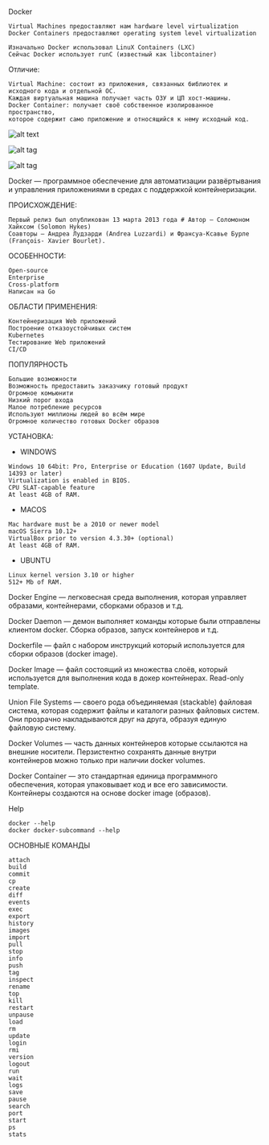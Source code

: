 Docker

```
Virtual Machines предоставляют нам hardware level virtualization
Docker Containers предоставляют operating system level virtualization
```

```
Изначально Docker использовал LinuX Containers (LXC)
Сейчас Docker использует runC (известный как libcontainer)
```

Отличие:
```
Virtual Machine: состоит из приложения, связанных библиотек и исходного кода и отдельной ОС. 
Каждая виртуальная машина получает часть ОЗУ и ЦП хост-машины.
Docker Container: получает своё собственное изолированное пространство, 
которое содержит само приложение и относящийся к нему исходный код.
```

![alt text](screenshots/docker1.png "Отличие")​

![alt tag](https://raw.githubusercontent.com/vitovts/screenshots/main/docker1.png "Отличие")​

![alt tag](https://raw.githubusercontent.com/vitovts/screenshots/main/docker2.png "Преимущества")​


Docker — программное обеспечение для автоматизации развёртывания и управления приложениями в средах с поддержкой контейнеризации.

ПРОИСХОЖДЕНИЕ:
```
Первый релиз был опубликован 13 марта 2013 года # Автор — Соломоном Хайксом (Solomon Hykes)
Соавторы — Андреа Лудзарди (Andrea Luzzardi) и Франсуа-Ксавье Бурле (François- Xavier Bourlet).
```

ОСОБЕННОСТИ:
```
Open-source 
Enterprise
Cross-platform
Написан на Go
```

ОБЛАСТИ ПРИМЕНЕНИЯ:
```
Контейнеризация Web приложений 
Построение отказоустойчивых систем 
Kubernetes
Тестирование Web приложений
CI/CD
```

ПОПУЛЯРНОСТЬ 
```
Большие возможности
Возможность предоставить заказчику готовый продукт 
Огромное комьюнити
Низкий порог входа
Малое потребление ресурсов
Используют миллионы людей во всём мире
Огромное количество готовых Docker образов
```

УСТАНОВКА: 
- WINDOWS
```
Windows 10 64bit: Pro, Enterprise or Education (1607 Update, Build 14393 or later) 
Virtualization is enabled in BIOS.
CPU SLAT-capable feature
At least 4GB of RAM.
```
- MACOS
```
Mac hardware must be a 2010 or newer model
macOS Sierra 10.12+
VirtualBox prior to version 4.3.30+ (optional) 
At least 4GB of RAM.
```
- UBUNTU 
```
Linux kernel version 3.10 or higher 
512+ Mb of RAM.
```

Docker Engine — легковесная среда выполнения, которая управляет образами, контейнерами, сборками образов и т.д.

Docker Daemon — демон выполняет команды которые были отправлены клиентом docker. Сборка образов, запуск контейнеров и т.д.

Dockerfile — файл с набором инструкций который используется для сборки образов (docker image).

Docker Image — файл состоящий из множества слоёв, который используется для выполнения кода в докер контейнерах. Read-only template.

Union File Systems — своего рода объединяемая (stackable) файловая система, которая содержит файлы и каталоги разных файловых систем. 
Они прозрачно накладываются друг на друга, образуя единую файловую систему.

Docker Volumes — часть данных контейнеров которые ссылаются на внешние носители. 
Перзистентно сохранять данные внутри контейнеров можно только при наличии docker volumes.

Docker Container — это стандартная единица программного обеспечения, которая упаковывает код и все его зависимости. 
Контейнеры создаются на основе docker image (образов).

Help
```
docker --help
docker docker-subcommand --help
```

ОСНОВНЫЕ КОМАНДЫ
```
attach 
build 
commit 
cp 
create 
diff 
events 
exec 
export 
history 
images
import 
pull 
stop 
info 
push 
tag 
inspect 
rename 
top
kill 
restart 
unpause 
load 
rm 
update 
login 
rmi 
version 
logout 
run 
wait 
logs 
save
pause 
search 
port 
start 
ps 
stats
```
   

















